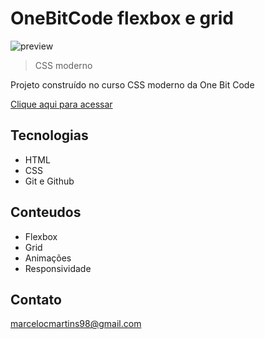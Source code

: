 # OneBitCode flexbox e grid

![preview](.github/preview.png)

> CSS moderno

Projeto construído no curso CSS moderno da One Bit Code

[Clique aqui para acessar](https://marcelom98.github.io/Projeto-OBC/)

## Tecnologias

- HTML
- CSS
- Git e Github

## Conteudos
 - Flexbox
 - Grid
 - Animações
 - Responsividade

## Contato

marcelocmartins98@gmail.com